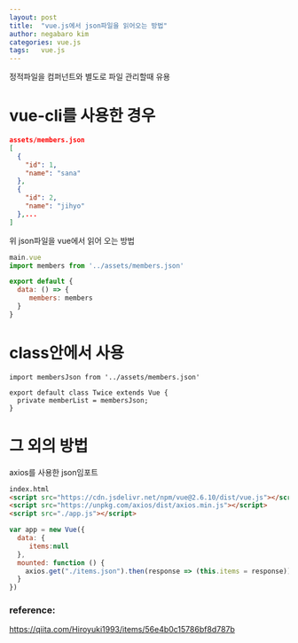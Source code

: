 ```yaml
---
layout: post
title:  "vue.js에서 json파일을 읽어오는 방법"
author: negabaro kim
categories: vue.js
tags:	vue.js
---
```


정적파일을 컴퍼넌트와 별도로 파일 관리할때 유용


# vue-cli를 사용한 경우

```json
assets/members.json
[
  {
    "id": 1,
    "name": "sana"
  },
  {
    "id": 2,
    "name": "jihyo"
  },...
]
```

위 json파일을 vue에서 읽어 오는 방법

```js
main.vue
import members from '../assets/members.json'

export default {
  data: () => {
     members: members
  }
}
```

# class안에서 사용

```
import membersJson from '../assets/members.json'

export default class Twice extends Vue {
  private memberList = membersJson;
}
```

# 그 외의 방법

axios를 사용한 json임포트


```html
index.html
<script src="https://cdn.jsdelivr.net/npm/vue@2.6.10/dist/vue.js"></script>
<script src="https://unpkg.com/axios/dist/axios.min.js"></script>
<script src="./app.js"></script>
```

```js
var app = new Vue({
  data: {
     items:null
  },
  mounted: function () {
    axios.get("./items.json").then(response => (this.items = response))
  }
})
```


### reference:

https://qiita.com/Hiroyuki1993/items/56e4b0c15786bf8d787b

